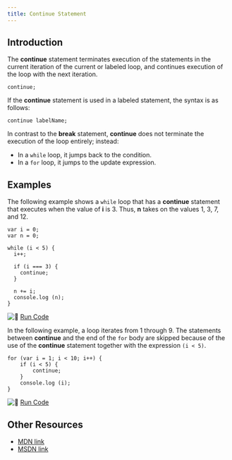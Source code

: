 ```yaml
---
title: Continue Statement
---
```

## Introduction

The **continue** statement terminates execution of the statements in the current iteration of the current or labeled loop, and continues execution of the loop with the next iteration.

    continue;

If the **continue** statement is used in a labeled statement, the syntax is as follows:

    continue labelName;

In contrast to the **break** statement, **continue** does not terminate the execution of the loop entirely; instead:  
- In a `while` loop, it jumps back to the condition.  
- In a `for` loop, it jumps to the update expression.


## Examples

The following example shows a `while` loop that has a **continue** statement that executes when the value of **i** is 3\. Thus, **n** takes on the values 1, 3, 7, and 12.

    var i = 0;
    var n = 0;

    while (i < 5) {
      i++;

      if (i === 3) {
        continue;
      }

      n += i;
      console.log (n);
    }

![:rocket:](//forum.freecodecamp.com/images/emoji/emoji_one/rocket.png?v=2 ":rocket:") <a href='https://repl.it/C7hx/0' target='_blank' rel='nofollow'>Run Code</a>

In the following example, a loop iterates from 1 through 9\. The statements between **continue** and the end of the `for` body are skipped because of the use of the **continue** statement together with the expression `(i < 5)`.

    for (var i = 1; i < 10; i++) {
        if (i < 5) {
            continue;
        }
        console.log (i);
    }

![:rocket:](//forum.freecodecamp.com/images/emoji/emoji_one/rocket.png?v=2 ":rocket:") <a href='https://repl.it/C7hs/0' target='_blank' rel='nofollow'>Run Code</a>

## Other Resources

* [MDN link](https://developer.mozilla.org/en-US/docs/Web/JavaScript/Reference/Statements/continue)
* [MSDN link](https://msdn.microsoft.com/en-us/library/8de3fkc8.aspx)
